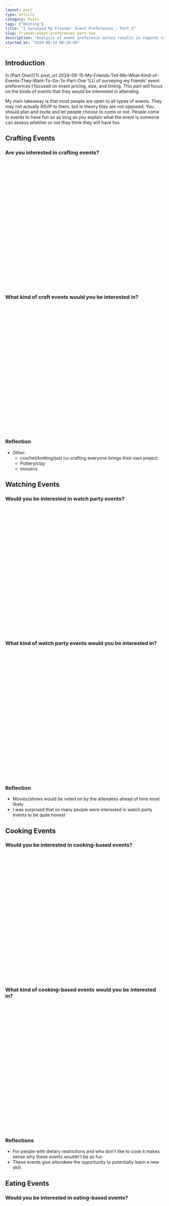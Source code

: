 ```yaml
---
layout: post
type: article
category: Posts
tags: ["Hosting"]
title: "I Surveyed My Friends' Event Preferences - Part 2"
slug: friends-event-preferences-part-two
description: "Analysis of event preference survey results in regards to event type."
started_at: "2024-08-14 08:10:00"
---
```


## Introduction

In [Part One]({% post_url 2024-08-15-My-Friends-Tell-Me-What-Kind-of-Events-They-Want-To-Go-To-Part-One %}) of surveying my friends' event preferences I focused on event pricing, size, and timing. This part will focus on the kinds of events that they would be interested in attending.

My main takeaway is that most people are open to all types of events. They may not actually RSVP to them, but in theory they are not opposed. You should plan and invite and let people choose to come or not. People come to events to have fun so as long as you explain what the event is someone can assess whether or not they think they will have fun.

## Crafting Events

### Are you interested in crafting events?

<div id="craftingInterest" style="height: 400px;"></div>

### What kind of craft events would you be interested in?

<div id="craftingEvents" style="height: 400px;"></div>

### Reflection 

* Other:
    * crochet/knitting/just co-crafting everyone brings their own project
    * Pottery/clay
    * mosaics

## Watching Events

### Would you be interested in watch party events?

<div id="watchingInterest" style="height: 400px;"></div>

### What kind of watch party events would you be interested in?

<div id="watchingEvents" style="height: 400px;"></div>

### Reflection

* Movies/shows would be voted on by the attendees ahead of time most likely
* I was surprised that so many people were interested in watch party events to be quite honest

## Cooking Events

### Would you be interested in cooking-based events?

<div id="cookingInterest" style="height: 400px;"></div>

### What kind of cooking-based events would you be interested in?

<div id="cookingEvents" style="height: 400px;"></div>

### Reflections

* For people with dietary restrictions and who don't like to cook it makes sense why these events wouldn't be as fun
* These events give attendees the opportunity to potentially learn a new skill

## Eating Events

### Would you be interested in eating-based events?

<div id="eatingInterest" style="height: 400px;"></div>

### What kind of eating-based events would you be interested in?

<div id="eatingEvents" style="height: 400px;"></div>

### Reflections

* You get a meal with other people so makes sense why I lot of people said Yes to this type of event
* Other:
    * Happy hours
    * Trivia (at a bar/restaurant)

## Gaming Events

### Would you be interested in game nights?

<div id="gamingInterest" style="height: 400px;"></div>

### What kind of game nights would you be interested in?

<div id="gamingEvents" style="height: 400px;"></div>

### Reflections

* Video Games = LAN Party/Split Screen
* Card Games =  Poker, Uno, etc.
* Party Games = Charades, Werewolf, etc.
* I thought video games would be more niche but a decent amount of people chose it, friends are nerds

## Miscellaneous

### Would you be interested in any of the following miscellaneous event concepts?

<div id="miscInterest" style="height: 400px;"></div>

### Reflections

* Item Exchange = Book/Clothes/Plant/Games
* Other:
    * Hiking
    * Disc Golf
    * Some kind of outdoor group activities
* [Silent Book Club](https://silentbook.club)

<script src="https://unpkg.com/rough-viz@2.0.5" defer></script>
<script>
    const fillColor = "#467537";

    window.addEventListener('DOMContentLoaded', () => {
        new roughViz.BarH({
            element: "#craftingInterest",
            title: "",
            data: {
                "labels": [
                    "Yes",
                    "Maybe"
                ],
                "values": [
                    16,
                    11
                ]
            },
            margin: { top: 50, left: 50, right: 50, bottom: 50 },
            fillStyle: "solid",
            roughness: 2,
            color: fillColor
        });

        new roughViz.BarH({
            element: "#craftingEvents",
            title: "",
            data: {
                "labels": [
                    "Bookmark Making",
                    "Letter Writing",
                    "Scrapbooking",
                    "Bracelet Making",
                    "Free Painting",
                    "Guided Painting",
                    "Ring Making",
                    "Other"
                ],
                "values": [
                    14,
                    7,
                    15,
                    13,
                    18,
                    20,
                    13,
                    3
                ]
            },
            margin: { top: 50, left: 200, right: 50, bottom: 50 },
            fillStyle: "solid",
            roughness: 2,
            color: fillColor
        });

        new roughViz.BarH({
            element: "#watchingInterest",
            title: "",
            data: {
                "labels": [
                    "Yes",
                    "Maybe"
                ],
                "values": [
                    22,
                    5
                ]
            },
            margin: { top: 50, left: 50, right: 50, bottom: 50 },
            fillStyle: "solid",
            roughness: 2,
            color: fillColor
        });

        new roughViz.BarH({
            element: "#watchingEvents",
            title: "",
            data: {
                "labels": [
                    "Currently Airing Reality Show ",
                    "Movies",
                    "Previously Aired Show",
                    "Currently Airing Show",
                    "The debate",
                    "E-Sport Games",
                    "Sport Games",
                    "Documentaries"
                ],
                "values": [
                    15,
                    24,
                    18,
                    19,
                    1,
                    8,
                    12,
                    1,
                    1,
                    1
                ]
            },
            margin: { top: 50, left: 200, right: 50, bottom: 50 },
            fillStyle: "solid",
            roughness: 2,
            color: fillColor
        });

        new roughViz.BarH({
            element: "#cookingInterest",
            title: "",
            data: {
                "labels": [
                    "Yes",
                    "Maybe",
                    "No"
                ],
                "values": [
                    20,
                    5,
                    2
                ]
            },
            margin: { top: 50, left: 50, right: 50, bottom: 50 },
            fillStyle: "solid",
            roughness: 2,
            color: fillColor
        });

        new roughViz.BarH({
            element: "#cookingEvents",
            title: "",
            data: {
                "labels": [
                    "Build-Your-Own Pizza",
                    "Pancake/Waffle Making",
                    "Cookie/Cake Decorating",
                    "Dumpling Making",
                    "Pasta from Scratch",
                    "anything vegannnn"
                ],
                "values": [
                    18,
                    12,
                    16,
                    20,
                    16,
                    1
                ]
            },
            margin: { top: 50, left: 200, right: 50, bottom: 50 },
            fillStyle: "solid",
            roughness: 2,
            color: fillColor
        });

        new roughViz.BarH({
            element: "#eatingInterest",
            title: "",
            data: {
                "labels": [
                    "Yes",
                    "Maybe",
                    "No"
                ],
                "values": [
                    23,
                    3,
                    1
                ]
            },
            margin: { top: 50, left: 50, right: 50, bottom: 50 },
            fillStyle: "solid",
            roughness: 2,
            color: fillColor
        });

        new roughViz.BarH({
            element: "#eatingEvents",
            title: "",
            data: {
                "labels": [
                    "Dinner Potluck",
                    "Prix Fixe Dinner",
                    "Brunch Potluck",
                    "Prix Fixe Brunch",
                    "Other"
                ],
                "values": [
                    23,
                    19,
                    20,
                    17,
                    1
                ]
            },
            margin: { top: 50, left: 200, right: 50, bottom: 50 },
            fillStyle: "solid",
            roughness: 2,
            color: fillColor
        });

        new roughViz.BarH({
            element: "#gamingInterest",
            title: "",
            data: {
                "labels": [
                    "Yes",
                    "Maybe"
                ],
                "values": [
                    24,
                    3
                ]
            },
            margin: { top: 50, left: 50, right: 50, bottom: 50 },
            fillStyle: "solid",
            roughness: 2,
            color: fillColor
        });

        new roughViz.BarH({
            element: "#gamingEvents",
            title: "",
            data: {
                "labels": [
                    "Board Games",
                    "Card Games",
                    "Party Games",
                    "Video Games"
                ],
                "values": [
                    23,
                    22,
                    17,
                    17
                ]
            },
            margin: { top: 50, left: 100, right: 50, bottom: 50 },
            fillStyle: "solid",
            roughness: 2,
            color: fillColor
        });

        new roughViz.BarH({
            element: "#miscInterest",
            title: "",
            data: {
                "labels": [
                    "Item Exchange",
                    "Bring a Friend Party",
                    "Co-Working Cafe",
                    "Salon/Presentation Night",
                    "Silent Reading Club",
                    "Speed Friending/Speed Dating",
                    "None of the above",
                    "Other"
                ],
                "values": [
                    17,
                    16,
                    14,
                    14,
                    8,
                    15,
                    2,
                    1
                ]
            },
            margin: { top: 50, left: 200, right: 50, bottom: 50 },
            fillStyle: "solid",
            roughness: 2,
            color: fillColor
        });
    });
</script>